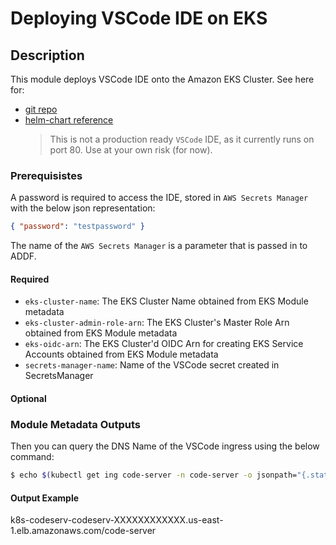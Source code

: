 # Deploying VSCode IDE on EKS

## Description

This module deploys VSCode IDE onto the Amazon EKS Cluster. See here for:

- [git repo](https://github.com/coder/code-server)
- [helm-chart reference](https://coder.com/docs/code-server/latest/helm)
  > This is not a production ready `VSCode` IDE, as it currently runs on port 80. Use at your own risk (for now).

### Prerequisistes

A password is required to access the IDE, stored in `AWS Secrets Manager` with the below json representation:

```json
{ "password": "testpassword" }
```

The name of the `AWS Secrets Manager` is a parameter that is passed in to ADDF.

#### Required

- `eks-cluster-name`: The EKS Cluster Name obtained from EKS Module metadata
- `eks-cluster-admin-role-arn`: The EKS Cluster's Master Role Arn obtained from EKS Module metadata
- `eks-oidc-arn`: The EKS Cluster'd OIDC Arn for creating EKS Service Accounts obtained from EKS Module metadata
- `secrets-manager-name`: Name of the VSCode secret created in SecretsManager

#### Optional

### Module Metadata Outputs

Then you can query the DNS Name of the VSCode ingress using the below command:

```sh
$ echo $(kubectl get ing code-server -n code-server -o jsonpath="{.status.loadBalancer.ingress[0].hostname}")/code-server
```

#### Output Example

k8s-codeserv-codeserv-XXXXXXXXXXXX.us-east-1.elb.amazonaws.com/code-server
